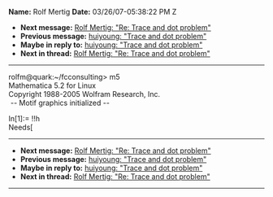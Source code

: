 **Name:** Rolf Mertig
**Date:** 03/26/07-05:38:22 PM Z

  - **Next message:** [Rolf Mertig: "Re: Trace and dot
    problem"](0407.html)
  - **Previous message:** [huiyoung: "Trace and dot problem"](0405.html)
  - **Maybe in reply to:** [huiyoung: "Trace and dot
    problem"](0405.html)
  - **Next in thread:** [Rolf Mertig: "Re: Trace and dot
    problem"](0407.html)

-----

rolfm@quark:\~/fcconsulting\> m5  
Mathematica 5.2 for Linux  
Copyright 1988-2005 Wolfram Research, Inc.  
 -- Motif graphics initialized --  

In[1]:= \!\!h  
Needs[  

-----

  - **Next message:** [Rolf Mertig: "Re: Trace and dot
    problem"](0407.html)
  - **Previous message:** [huiyoung: "Trace and dot problem"](0405.html)
  - **Maybe in reply to:** [huiyoung: "Trace and dot
    problem"](0405.html)
  - **Next in thread:** [Rolf Mertig: "Re: Trace and dot
    problem"](0407.html)

-----

